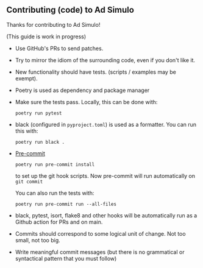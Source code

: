 ## Contributing (code) to Ad Simulo

Thanks for contributing to Ad Simulo!

(This guide is work in progress)

* Use GitHub's PRs to send patches.
* Try to mirror the idiom of the surrounding code, even if you don't like it.
* New functionality should have tests. (scripts / examples may be exempt).
* Poetry is used as dependency and package manager
* Make sure the tests pass. Locally, this can be done with:
    ```
    poetry run pytest
    ```
* black (configured in `pyproject.toml`) is used as a formatter. You can run this with:
    ```
    poetry run black .
    ```
* [Pre-commit](https://github.com/kafkaphoenix/adsimulo/blob/main/.pre-commit-config.yaml)
    ```
    poetry run pre-commit install
    ```
    to set up the git hook scripts. Now pre-commit will run automatically on ```git commit```

    You can also run the tests with:
    ```
    poetry run pre-commit run --all-files
    ```
* black, pytest, isort, flake8 and other hooks will be automatically run as a Github action for PRs and on main.
* Commits should correspond to some logical unit of change. Not too small, not too big.
* Write meaningful commit messages (but there is no grammatical or syntactical pattern that you must follow)
